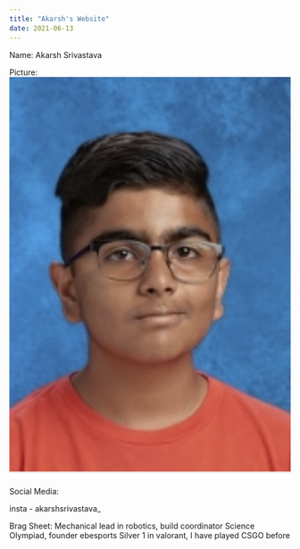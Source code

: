 ```yaml
---
title: "Akarsh's Website"
date: 2021-06-13
---
```


Name: Akarsh Srivastava

Picture: ![image](https://github.com/akkssup/github-pages-with-jekyll/blob/main/akarsh%20picture.jpg?raw=true)

Social Media:

insta - akarshsrivastava_

Brag Sheet: Mechanical lead in robotics, build coordinator Science Olympiad, founder ebesports
Silver 1 in valorant, I have played CSGO before
